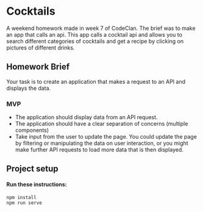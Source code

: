 # Cocktails
A weekend homework made in week 7 of CodeClan. The brief was to make an app that calls an api. This app calls a cocktail api and allows you to search different categories of cocktails and get a recipe by clicking on pictures of different drinks.

## Homework Brief

Your task is to create an application that makes a request to an API and displays the data.

### MVP

- The application should display data from an API request.
- The application should have a clear separation of concerns (multiple components)
- Take input from the user to update the page. You could update the page by filtering or manipulating the data on user interaction, or you might make further API requests to load more data that is then displayed.

## Project setup
#### Run these instructions:
```
npm install
npm run serve
```

